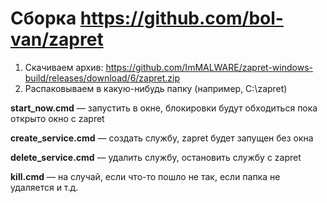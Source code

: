 # Сборка https://github.com/bol-van/zapret

1. Скачиваем архив: https://github.com/ImMALWARE/zapret-windows-build/releases/download/6/zapret.zip
2. Распаковываем в какую-нибудь папку (например, C:\zapret)

**start_now.cmd** — запустить в окне, блокировки будут обходиться пока открыто окно с zapret

**create_service.cmd** — создать службу, zapret будет запущен без окна

**delete_service.cmd** — удалить службу, остановить службу с zapret

**kill.cmd** — на случай, если что-то пошло не так, если папка не удаляется и т.д.